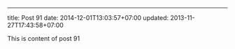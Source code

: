 ---
title: Post 91
date: 2014-12-01T13:03:57+07:00
updated: 2013-11-27T17:43:58+07:00

This is content of post 91
